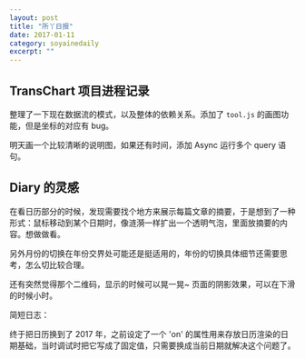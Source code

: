 ```yaml
---
layout: post
title: "所丫日报" 
date: 2017-01-11 
category: soyainedaily 
excerpt: ""
---
```


## TransChart 项目进程记录

整理了一下现在数据流的模式，以及整体的依赖关系。添加了 `tool.js` 的画图功能，但是坐标的对应有 bug。

明天画一个比较清晰的说明图，如果还有时间，添加  Async 运行多个 query 语句。

## Diary 的灵感 

在看日历部分的时候，发现需要找个地方来展示每篇文章的摘要，于是想到了一种形式：鼠标移动到某个日期时，像涟漪一样扩出一个透明气泡，里面放摘要的内容。想做做看。

另外月份的切换在年份交界处可能还是挺适用的，年份的切换具体细节还需要思考，怎么切比较合理。 

还有突然觉得那个二维码，显示的时候可以晃一晃~ 页面的阴影效果，可以在下滑的时候小时。

简短日志：

终于把日历换到了 2017 年，之前设定了一个 'on' 的属性用来存放日历渲染的日期基础，当时调试时把它写成了固定值，只需要换成当前日期就解决这个问题了。